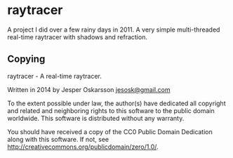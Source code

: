 raytracer
=========

A project I did over a few rainy days in 2011. A very simple multi-threaded real-time raytracer with shadows and refraction.

Copying
------
raytracer - A real-time raytracer.

Written in 2014 by Jesper Oskarsson jesosk@gmail.com

To the extent possible under law, the author(s) have dedicated all copyright
and related and neighboring rights to this software to the public domain worldwide.
This software is distributed without any warranty.

You should have received a copy of the CC0 Public Domain Dedication along with this software.
If not, see <http://creativecommons.org/publicdomain/zero/1.0/>.
